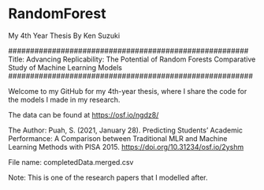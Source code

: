 # RandomForest
My 4th Year Thesis By Ken Suzuki

#######################################################
Title:
Advancing Replicability: The Potential of Random Forests
Comparative Study of Machine Learning Models
########################################################

Welcome to my GitHub for my 4th-year thesis, where I share the code for the models I made in my research.

The data can be found at https://osf.io/ngdz8/

The Author:
Puah, S. (2021, January 28). Predicting Students’ Academic Performance: 
A Comparison between Traditional MLR and Machine Learning Methods with PISA 2015. 
https://doi.org/10.31234/osf.io/2yshm

File name: completedData.merged.csv

Note: This is one of the research papers that I modelled after.  
